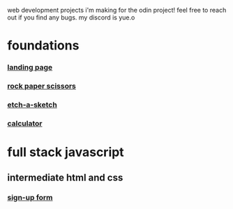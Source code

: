 web development projects i'm making for the odin project! feel free to reach out if you find any bugs. my discord is yue.o

# foundations

### [landing page](https://naomitzhao.github.io/top-projects/landing-page/) 

### [rock paper scissors](https://naomitzhao.github.io/top-projects/rock-paper-scissors/)

### [etch-a-sketch](https://naomitzhao.github.io/top-projects/etch-a-sketch/)

### [calculator](https://naomitzhao.github.io/top-projects/calculator/)

# full stack javascript

## intermediate html and css

### [sign-up form](https://naomitzhao.github.io/top-projects/sign-up-form/)
